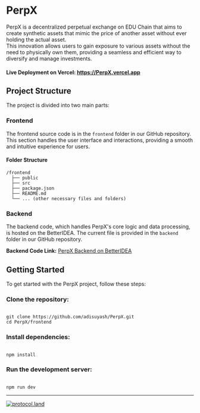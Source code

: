 # PerpX

PerpX is a decentralized perpetual exchange on EDU Chain that aims to create synthetic assets that mimic the price of another asset without ever holding the actual asset. <br>
This innovation allows users to gain exposure to various assets without the need to physically own them, providing a seamless and efficient way to diversify and manage investments.

#### Live Deployment on Vercel: https://PerpX.vercel.app

## Project Structure

The project is divided into two main parts:

### Frontend

The frontend source code is in the `frontend` folder in our GitHub repository. This section handles the user interface and interactions, providing a smooth and intuitive experience for users.

#### Folder Structure

```
/frontend
  ├── public
  ├── src
  ├── package.json
  ├── README.md
  └── ... (other necessary files and folders)
```

### Backend

The backend code, which handles PerpX's core logic and data processing, is hosted on the BetterIDEA. The current file is provided in the `backend` folder in our GitHub repository.

**Backend Code Link:** [PerpX Backend on BetterIDEA](https://ide.betteridea.dev/import?id=PVU35t7MLuI_6f73ix-GWULD5qadJBEHIr3PV7Zj75k)

## Getting Started

To get started with the PerpX project, follow these steps:

### Clone the repository:

```

git clone https://github.com/adisuyash/PerpX.git
cd PerpX/frontend

```

### Install dependencies:

```

npm install

```

### Run the development server:

```

npm run dev

```

<hr>

[![protocol.land](https://arweave.net/eZp8gOeR8Yl_cyH9jJToaCrt2He1PHr0pR4o-mHbEcY)](https://protocol.land/#/repository/6abe06ce-e362-45c6-aae6-b78cd6a13229)
